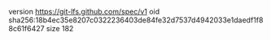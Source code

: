 version https://git-lfs.github.com/spec/v1
oid sha256:18b4ec35e8207c0322236403de84fe32d7537d4942033e1daedf1f88c61f6427
size 182
